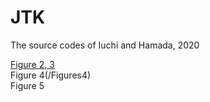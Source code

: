 # JTK
The source codes of Iuchi and Hamada, 2020

[Figure 2, 3](/Figures2and3.R)  
Figure 4(/Figures4)    
Figure 5  
